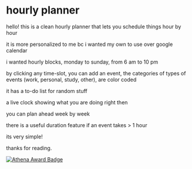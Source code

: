 # hourly planner

hello! this is a clean hourly planner that lets you schedule things hour by hour

it is more personalized to me bc i wanted my own to use over google calendar

i wanted hourly blocks, monday to sunday, from 6 am to 10 pm

by clicking any time-slot, you can add an event, the categories of types of events (work, personal, study, other), are color coded

it has a to-do list for random stuff

a live clock showing what you are doing right then

you can plan ahead week by week

there is a useful duration feature if an event takes > 1 hour

its very simple!

thanks for reading.

[![Athena Award Badge](https://img.shields.io/endpoint?url=https%3A%2F%2Faward.athena.hackclub.com%2Fapi%2Fbadge)](https://award.athena.hackclub.com?utm_source=readme)
